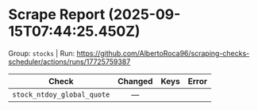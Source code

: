 # Scrape Report (2025-09-15T07:44:25.450Z)

Group: `stocks`  |  Run: https://github.com/AlbertoRoca96/scraping-checks-scheduler/actions/runs/17725759387

| Check | Changed | Keys | Error |
|---|:---:|:--|:--|
| `stock_ntdoy_global_quote` | — |  |  |
